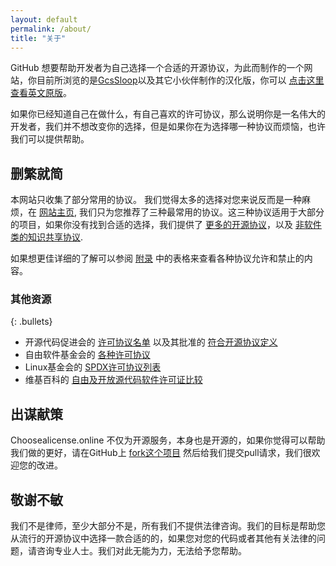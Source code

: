 ```yaml
---
layout: default
permalink: /about/
title: "关于"
---
```


GitHub 想要帮助开发者为自己选择一个合适的开源协议，为此而制作的一个网站，你目前所浏览的是[GcsSloop](https://github.com/GcsSloop)以及其它小伙伴制作的汉化版，你可以 [点击这里查看英文原版](http://choosealicense.com)。

如果你已经知道自己在做什么，有自己喜欢的许可协议，那么说明你是一名伟大的开发者，我们并不想改变你的选择，但是如果你在为选择哪一种协议而烦恼，也许我们可以提供帮助。

## 删繁就简

本网站只收集了部分常用的协议。 我们觉得太多的选择对您来说反而是一种麻烦，在 [网站主页](/), 我们只为您推荐了三种最常用的协议。这三种协议适用于大部分的项目，如果你没有找到合适的选择，我们提供了 [更多的开源协议](/licenses/)，以及 [非软件类的知识共享协议](/non-software/).

如果想更佳详细的了解可以参阅 [附录](/appendix) 中的表格来查看各种协议允许和禁止的内容。

### 其他资源

{: .bullets}

* 开源代码促进会的 [许可协议名单](https://opensource.org/licenses/) 以及其批准的 [符合开源协议定义](https://opensource.org/osd)
* 自由软件基金会的 [各种许可协议](http://www.gnu.org/licenses/license-list.html)
* Linux基金会的 [SPDX许可协议列表](https://spdx.org/licenses/)
* 维基百科的 [自由及开放源代码软件许可证比较](https://zh.wikipedia.org/wiki/%E8%87%AA%E7%94%B1%E5%8F%8A%E9%96%8B%E6%94%BE%E5%8E%9F%E5%A7%8B%E7%A2%BC%E8%BB%9F%E9%AB%94%E8%A8%B1%E5%8F%AF%E8%AD%89%E6%AF%94%E8%BC%83)

## 出谋献策

Choosealicense.online 不仅为开源服务，本身也是开源的，如果你觉得可以帮助我们做的更好，请在GitHub上 [fork这个项目](https://github.com/ChooseLicense/ChooseLicense.github.io) 然后给我们提交pull请求，我们很欢迎您的改进。

## 敬谢不敏

我们不是律师，至少大部分不是，所有我们不提供法律咨询。我们的目标是帮助您从流行的开源协议中选择一款合适的的，如果您对您的代码或者其他有关法律的问题，请咨询专业人士。我们对此无能为力，无法给予您帮助。
